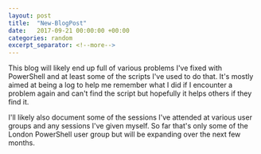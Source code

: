 ```yaml
---
layout: post
title:  "New-BlogPost"
date:   2017-09-21 00:00:00 +00:00
categories: random
excerpt_separator: <!--more-->
---
```


This blog will likely end up full of various problems I've fixed with PowerShell and at least some of the scripts I've used to do that. It's mostly aimed at being a log to help me remember what I did if I encounter a problem again and can't find the script but hopefully it helps others if they find it.

I'll likely also document some of the sessions I've attended at various user groups and any sessions I've given myself. So far that's only some of the London PowerShell user group but will be expanding over the next few months.

